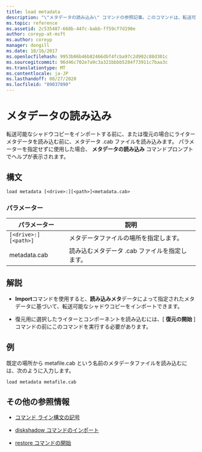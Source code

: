```yaml
---
title: load metadata
description: "\"メタデータの読み込み\" コマンドの参照記事。このコマンドは、転送可能なシャドウコピーをインポートする前にメタデータ .cab ファイルを読み込み、または復元の場合にライターメタデータを読み込みます。"
ms.topic: reference
ms.assetid: 2c535487-668b-44fc-babb-ff59cf7d190e
author: coreyp-at-msft
ms.author: coreyp
manager: dongill
ms.date: 10/16/2017
ms.openlocfilehash: 9953b06b46b82466dbf4fcba97c2d902c88d301c
ms.sourcegitcommit: 96d46c702e7a9c3a321bbbb5284f73911c7baa3c
ms.translationtype: MT
ms.contentlocale: ja-JP
ms.lasthandoff: 08/27/2020
ms.locfileid: "89037890"
---
```

# <a name="load-metadata"></a>メタデータの読み込み

転送可能なシャドウコピーをインポートする前に、または復元の場合にライターメタデータを読み込む前に、メタデータ .cab ファイルを読み込みます。 パラメーターを指定せずに使用した場合、 **メタデータの読み込み** コマンドプロンプトでヘルプが表示されます。

## <a name="syntax"></a>構文

```
load metadata [<drive>:][<path>]<metadata.cab>
```

### <a name="parameters"></a>パラメーター

| パラメーター | 説明 |
| --------- | ----------- |
| `[<drive>:][<path>]` | メタデータファイルの場所を指定します。 |
| metadata.cab | 読み込むメタデータ .cab ファイルを指定します。 |

## <a name="remarks"></a>解説

- **Import**コマンドを使用すると、**読み込みメタ**データによって指定されたメタデータに基づいて、転送可能なシャドウコピーをインポートできます。

- 復元用に選択したライターとコンポーネントを読み込むには、[ **復元の開始** ] コマンドの前にこのコマンドを実行する必要があります。

## <a name="examples"></a>例

既定の場所から metafile.cab という名前のメタデータファイルを読み込むには、次のように入力します。

```
load metadata metafile.cab
```

## <a name="additional-references"></a>その他の参照情報

- [コマンド ライン構文の記号](command-line-syntax-key.md)

- [diskshadow コマンドのインポート](import.md)

- [restore コマンドの開始](begin-restore.md)
